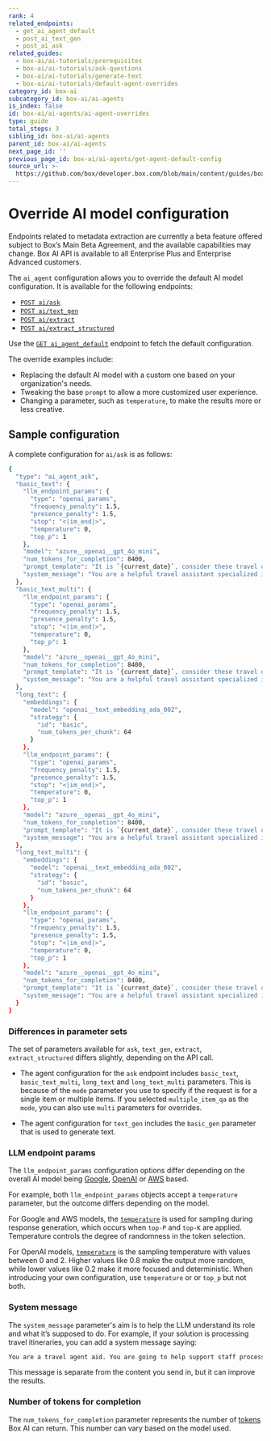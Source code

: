 ```yaml
---
rank: 4
related_endpoints:
  - get_ai_agent_default
  - post_ai_text_gen
  - post_ai_ask
related_guides:
  - box-ai/ai-tutorials/prerequisites
  - box-ai/ai-tutorials/ask-questions
  - box-ai/ai-tutorials/generate-text
  - box-ai/ai-tutorials/default-agent-overrides
category_id: box-ai
subcategory_id: box-ai/ai-agents
is_index: false
id: box-ai/ai-agents/ai-agent-overrides
type: guide
total_steps: 3
sibling_id: box-ai/ai-agents
parent_id: box-ai/ai-agents
next_page_id: ''
previous_page_id: box-ai/ai-agents/get-agent-default-config
source_url: >-
  https://github.com/box/developer.box.com/blob/main/content/guides/box-ai/ai-agents/ai-agent-overrides.md
---
```

# Override AI model configuration

<Message type="notice">

Endpoints related to metadata extraction are currently a beta feature offered subject to Box’s Main Beta Agreement, and the available capabilities may change. Box AI API is available to all Enterprise Plus and Enterprise Advanced customers.

</Message>

The `ai_agent` configuration allows you to override the default AI model configuration. It is available for the following endpoints:

* [`POST ai/ask`][ask]
* [`POST ai/text_gen`][text-gen]
* [`POST ai/extract`][extract]
* [`POST ai/extract_structured`][extract-structured]

<Message type='tip'>

Use the [`GET ai_agent_default`][agent] endpoint to fetch the default configuration.

</Message>

The override examples include:

* Replacing the default AI model with a custom one based on your organization's needs.
* Tweaking the base `prompt` to allow a more customized user experience.
* Changing a parameter, such as `temperature`, to make the results more or less creative.

## Sample configuration

A complete configuration for `ai/ask` is as follows:

```sh
{
  "type": "ai_agent_ask",
  "basic_text": {
    "llm_endpoint_params": {
      "type": "openai_params",
      "frequency_penalty": 1.5,
      "presence_penalty": 1.5,
      "stop": "<|im_end|>",
      "temperature": 0,
      "top_p": 1
    },
    "model": "azure__openai__gpt_4o_mini",
    "num_tokens_for_completion": 8400,
    "prompt_template": "It is `{current_date}`, consider these travel options `{content}` and answer the `{user_question}`.",
    "system_message": "You are a helpful travel assistant specialized in budget travel"
  },
  "basic_text_multi": {
    "llm_endpoint_params": {
      "type": "openai_params",
      "frequency_penalty": 1.5,
      "presence_penalty": 1.5,
      "stop": "<|im_end|>",
      "temperature": 0,
      "top_p": 1
    },
    "model": "azure__openai__gpt_4o_mini",
    "num_tokens_for_completion": 8400,
    "prompt_template": "It is `{current_date}`, consider these travel options `{content}` and answer the `{user_question}`.",
    "system_message": "You are a helpful travel assistant specialized in budget travel"
  },
  "long_text": {
    "embeddings": {
      "model": "openai__text_embedding_ada_002",
      "strategy": {
        "id": "basic",
        "num_tokens_per_chunk": 64
      }
    },
    "llm_endpoint_params": {
      "type": "openai_params",
      "frequency_penalty": 1.5,
      "presence_penalty": 1.5,
      "stop": "<|im_end|>",
      "temperature": 0,
      "top_p": 1
    },
    "model": "azure__openai__gpt_4o_mini",
    "num_tokens_for_completion": 8400,
    "prompt_template": "It is `{current_date}`, consider these travel options `{content}` and answer the `{user_question}`.",
    "system_message": "You are a helpful travel assistant specialized in budget travel"
  },
  "long_text_multi": {
    "embeddings": {
      "model": "openai__text_embedding_ada_002",
      "strategy": {
        "id": "basic",
        "num_tokens_per_chunk": 64
      }
    },
    "llm_endpoint_params": {
      "type": "openai_params",
      "frequency_penalty": 1.5,
      "presence_penalty": 1.5,
      "stop": "<|im_end|>",
      "temperature": 0,
      "top_p": 1
    },
    "model": "azure__openai__gpt_4o_mini",
    "num_tokens_for_completion": 8400,
    "prompt_template": "It is `{current_date}`, consider these travel options `{content}` and answer the `{user_question}`.",
    "system_message": "You are a helpful travel assistant specialized in budget travel"
  }
}
```

### Differences in parameter sets

The set of parameters available for `ask`, `text_gen`, `extract`, `extract_structured` differs slightly, depending on the API call.

* The agent configuration for the `ask` endpoint includes `basic_text`,   `basic_text_multi`, `long_text` and `long_text_multi` parameters. This is because of the `mode` parameter you use to specify if the request is for a single item or multiple items. If you selected `multiple_item_qa` as the `mode`, you can also use `multi` parameters for overrides.

* The agent configuration for `text_gen` includes the `basic_gen` parameter
  that is used to generate text.

### LLM endpoint params

The `llm_endpoint_params` configuration options differ depending on the overall AI model being [Google][google-params], [OpenAI][openai-params] or [AWS][aws-params] based.

For example, both `llm_endpoint_params` objects accept a `temperature` parameter, but the outcome differs depending on the model.

For Google and AWS models, the [`temperature`][google-temp] is used for sampling during response generation, which occurs when `top-P` and `top-K` are applied. Temperature controls the degree of randomness in the token selection.

For OpenAI models, [`temperature`][openai-temp] is the sampling temperature with values between 0 and 2. Higher values like 0.8 make the output more random, while lower values like 0.2 make it more focused and deterministic. When introducing your own configuration, use `temperature` or or `top_p` but not both.

### System message

The `system_message` parameter's aim is to help the LLM understand its role and what it’s supposed to do.
For example, if your solution is processing travel itineraries, you can add a system message saying:

```sh
You are a travel agent aid. You are going to help support staff process large amounts of schedules, tickets, etc.
```

This message is separate from the content you send in, but it can improve the results.

### Number of tokens for completion

The `num_tokens_for_completion` parameter represents the number of [tokens][openai-tokens] Box AI can return. This number can vary based on the model used.

[ask]: e://post_ai_ask#param_ai_agent
[text-gen]: e://post_ai_text_gen#param_ai_agent
[extract]: e://post_ai_extract#param_ai_agent
[extract-structured]: e://post_ai_extract_structured#param_ai_agent
[google-params]: r://ai-llm-endpoint-params-google
[openai-params]: r://ai-llm-endpoint-params-openai
[openai-tokens]: https://help.openai.com/en/articles/4936856-what-are-tokens-and-how-to-count-them
[agent]: e://get_ai_agent_default
[google-temp]: https://ai.google.dev/gemini-api/docs/models/generative-models#model-parameters
[openai-temp]: https://community.openai.com/t/temperature-top-p-and-top-k-for-chatbot-responses/295542
[aws-params]: r://ai-llm-endpoint-params-aws